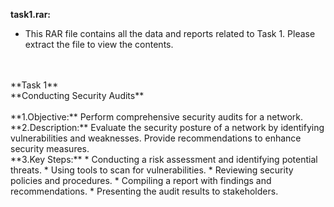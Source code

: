 **task1.rar:**
* This RAR file contains all the data and reports related to Task 1. Please extract the file to view the contents.
<br>
<br>
**Task 1**
<br>
**Conducting Security Audits**
<br>
<br>
**1.Objective:** 
Perform comprehensive security audits for a network.
<br>
**2.Description:** 
Evaluate the security posture of a network by identifying vulnerabilities and weaknesses. Provide recommendations to enhance security measures.
<br>
**3.Key Steps:**
* Conducting a risk assessment and identifying potential threats.
* Using tools to scan for vulnerabilities.
* Reviewing security policies and procedures.
* Compiling a report with findings and recommendations.
* Presenting the audit results to stakeholders.
